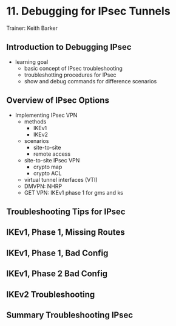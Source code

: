 # 11. Debugging for IPsec Tunnels

Trainer: Keith Barker


## Introduction to Debugging IPsec

- learning goal
  - basic concept of IPsec troubleshooting 
  - troubleshotting procedures for IPsec
  - show and debug commands for difference scenarios


## Overview of IPsec Options

- Implementing IPsec VPN
  - methods
    - IKEv1
    - IKEv2
  - scenarios
    - site-to-site
    - remote access
  - site-to-site IPsec VPN
    - crypto map
    - crypto ACL
  - virtual tunnel interfaces (VTI)
  - DMVPN: NHRP
  - GET VPN: IKEv1 phase 1 for gms and ks


## Troubleshooting Tips for IPsec




## IKEv1, Phase 1, Missing Routes




## IKEv1, Phase 1, Bad Config




## IKEv1, Phase 2 Bad Config




## IKEv2 Troubleshooting




## Summary Troubleshooting IPsec



